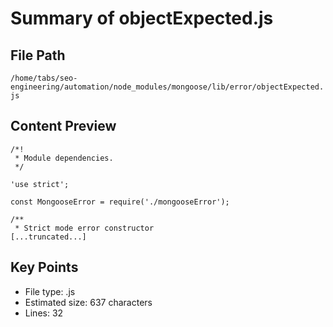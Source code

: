 # Summary of objectExpected.js
  
## File Path
`/home/tabs/seo-engineering/automation/node_modules/mongoose/lib/error/objectExpected.js`

## Content Preview
```
/*!
 * Module dependencies.
 */

'use strict';

const MongooseError = require('./mongooseError');

/**
 * Strict mode error constructor
[...truncated...]
```

## Key Points
- File type: .js
- Estimated size: 637 characters
- Lines: 32
